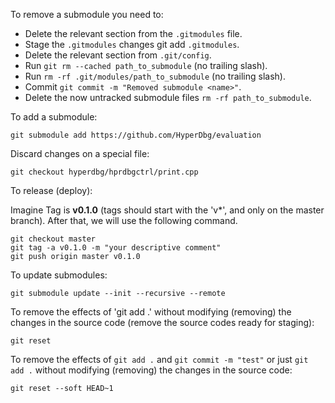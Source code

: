 To remove a submodule you need to:

- Delete the relevant section from the `.gitmodules` file.
- Stage the `.gitmodules` changes git add `.gitmodules`.
- Delete the relevant section from `.git/config`.
- Run `git rm --cached path_to_submodule` (no trailing slash).
- Run `rm -rf .git/modules/path_to_submodule` (no trailing slash).
- Commit `git commit -m "Removed submodule <name>"`.
- Delete the now untracked submodule files `rm -rf path_to_submodule`.

To add a submodule:
```
git submodule add https://github.com/HyperDbg/evaluation
```

Discard changes on a special file:
```
git checkout hyperdbg/hprdbgctrl/print.cpp
```
  
To release (deploy):
  
 Imagine Tag is **v0.1.0** (tags should start with the 'v*', and only on the master branch). After that, we will use the following command.
 ```
git checkout master
git tag -a v0.1.0 -m "your descriptive comment"
git push origin master v0.1.0
 ```

To update submodules:

```
git submodule update --init --recursive --remote
```

To remove the effects of 'git add .' without modifying (removing) the changes in the source code (remove the source codes ready for staging):
```
git reset
```

To remove the effects of `git add .` and `git commit -m "test"` or just `git add .` without modifying (removing) the changes in the source code:
```
git reset --soft HEAD~1
```
